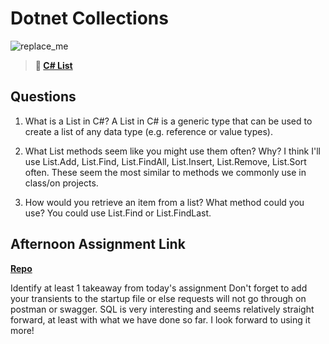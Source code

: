 # Dotnet Collections

![replace_me](https://codeworks.blob.core.windows.net/public/assets/img/illustrations/placeholder.svg)

> **📖 [C# List](https://codeworksacademy.com/fs-student-guide/resources/wk10/02-List-Methods)**

## Questions

1. What is a List in C#?
A List in C# is a generic type that can be used to create a list of any data type (e.g. reference or value types).

2. What List methods seem like you might use them often? Why?
I think I'll use List.Add, List.Find, List.FindAll, List.Insert, List.Remove, List.Sort often. These seem the most similar to methods we commonly use in class/on projects. 

3. How would you retrieve an item from a list? What method could you use?
You could use List.Find or List.FindLast. 

## Afternoon Assignment Link

**[Repo](https://github.com/JordanlDiaz/choreScore_Csharp)**

Identify at least 1 takeaway from today's assignment
Don't forget to add your transients to the startup file or else requests will not go through on postman or swagger. SQL is very interesting and seems relatively straight forward, at least with what we have done so far. I look forward to using it more!
